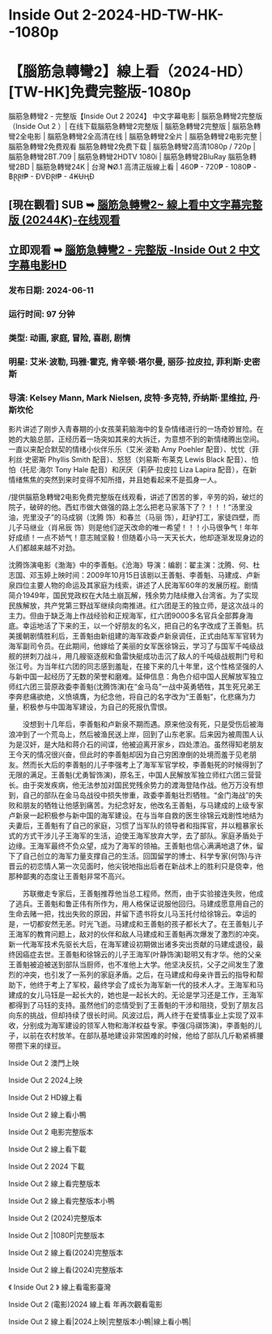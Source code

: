 # Inside Out 2-2024-HD-TW-HK--1080p

# 【腦筋急轉彎2】線上看（2024-HD）[TW-HK]免費完整版-1080p

腦筋急轉彎2 - 完整版【Inside Out 2 2024】 中文字幕电影 | 腦筋急轉彎2完整版（Inside Out 2 ）| 在线下载腦筋急轉彎2完整版 | 腦筋急轉彎2完整版 | 腦筋急轉彎2全电影 | 腦筋急轉彎2全高清在线 | 腦筋急轉彎2全片 | 腦筋急轉彎2电影完整 | 腦筋急轉彎2免费观看 腦筋急轉彎2免费下载 | 腦筋急轉彎2高清1080p / 720p | 腦筋急轉彎2BT.709 | 腦筋急轉彎2HDTV 1080i | 腦筋急轉彎2BluRay 腦筋急轉彎2BD | 腦筋急轉彎24K | 台灣 ₦Ø.1 高清正版線上看 | 460₱ - 720₱ - 1080₱ - ฿ⱤⱤł₱ - ĐVĐⱤł₱ - 4₭ɄⱧĐ

## [現在觀看] SUB ➥ [腦筋急轉彎2~ 線上看中文字幕完整版 (20244𝙆)-在线观看](https://jasstwatch.com/zh/movie/1022789)

##  立即观看 ➥ [腦筋急轉彎2 - 完整版 -Inside Out 2 中文字幕电影HD](https://jasstwatch.com/zh/movie/1022789)

### 发布日期: 2024-06-11

### 运行时间: 97 分钟

### 类型: 动画, 家庭, 冒险, 喜剧, 剧情

### 明星: 艾米·波勒, 玛雅·霍克, 肯辛顿·塔尔曼, 丽莎·拉皮拉, 菲利斯·史密斯

### 导演: Kelsey Mann, Mark Nielsen, 皮特·多克特, 乔纳斯·里维拉, 丹·斯坎伦

影片讲述了刚步入青春期的小女孩莱莉脑海中的复杂情绪进行的一场奇妙冒险。在她的大脑总部，正经历着一场突如其来的大拆迁，为意想不到的新情绪腾出空间。一直以来配合默契的情绪小伙伴乐乐（艾米·波勒 Amy Poehler 配音）、忧忧（菲利丝·史密斯 Phyllis Smith 配音）、怒怒（刘易斯·布莱克 Lewis Black 配音）、怕怕（托尼·海尔 Tony Hale 配音）和厌厌（莉萨·拉皮拉 Liza Lapira 配音），在新情绪焦焦的突然到来时变得不知所措，并且她看起来不是孤身一人。

/提供腦筋急轉彎2电影免费完整版在线观看，讲述了困苦的爹，辛劳的妈，破烂的院子，破碎的他。西虹市做大做强的路上怎么把老马家落下了？！！！“汤里没油，兜里没子”的马成钢（沈腾 饰）和春兰（马丽 饰），赶驴打工，家徒四壁，而儿子马继业（肖帛辰 饰）则是他们逆天改命的唯一希望！！！小马很争气！年年好成绩！一点不娇气！意志贼坚毅！但随着小马一天天长大，他却逐渐发现身边的人们都越来越不对劲。

沈腾饰演电影《渤海》中的李善魁。《沧海》导演：编剧：翟主演：沈腾、何、杜志国、邓玉婷上映时间：2009年10月15日该剧以王善魁、李善魁、马建成、卢新泉四位主要人物的命运及其家庭为线索，讲述了人民海军60年的发展历程。剧情简介1949年，国民党政权在大陆土崩瓦解，残余势力陆续撤入台湾省。为了实现民族解放，共产党第三野战军继续向南推进。红六团是王的独立师，是这次战斗的主力。但由于缺乏海上作战经验和正规海军，红六团9000多名官兵全部葬身海底。幸运地活了下来的王，以一个好朋友的名义，把自己的名字改成了王善魁。抗美援朝剧情胜利后，王善魁由新组建的海军政委卢新泉调任，正式由陆军军官转为海军副司令员。在此期间，他嫁给了美丽的女军医徐锦云，学习了与国军千吨级战舰的拼刺刀战斗，用几艘驱逐舰和鱼雷快艇成功击沉了敌人的千吨级战舰荆门号和张江号。为当年红六团的同志感到羞耻，在接下来的几十年里，这个性格坚强的人与新中国一起经历了无数的荣誉和磨难。延伸信息：角色介绍中国人民解放军独立师红六团三营原政委李善魁(沈腾饰演)在“金马岛”一战中英勇牺牲，其生死兄弟王李奔悲痛欲绝，义愤填膺，为纪念他，将自己的名字改为“王善魁”，化悲痛为力量，积极参与中国海军建设，为自己的死报仇雪恨。

　　没想到十几年后，李善魁和卢新泉不期而遇。原来他没有死，只是受伤后被海浪冲到了一个荒岛上，然后被渔民送上岸，回到了山东老家。后来因为被周围人认为是汉奸，是大陆和蒋介石的间谍，他被迫离开家乡，四处漂泊。虽然得知老朋友王今天的情况很兴奋，但此时的李善魁却因为自己穷困潦倒的处境而羞于见老朋友。然而长大后的李善魁的儿子李强考上了海军军官学校，李善魁死的时候得到了无限的满足。王善魁(尤勇智饰演)，原名王，中国人民解放军独立师红六团三营营长。由于突发疾病，他无法参加对国民党残余势力的渡海登陆作战。他万万没有想到，自己的部队在金马岛战役中损失惨重，政委李善魁壮烈牺牲。“金门海战”的失败和朋友的牺牲让他感到痛苦。为纪念好友，他改名王善魁，与马建成的上级专家卢新泉一起积极参与新中国的海军建设。在与当年自救的医生徐锦云戏剧性地结为夫妻后，王善魁有了自己的家庭，习惯了当军队的领导者和指挥官，并以粗暴家长式的方式干涉儿子王海军的生活，迫使王海军放弃大学，去了部队。家庭矛盾处于边缘。王海军最终不负众望，成为了海军的领袖。王善魁也信心满满地退了休，留下了自己创立的海军力量支撑自己的生活。回国留学的博士、科学专家(何饰)与许晋云的初恋情人第一次见面时，他尖锐地指出后者在新战术上的胜利只是侥幸，他那种鄙夷的态度让王善魁非常不高兴。

　　苏联撤走专家后，王善魁推荐他当总工程师。然而，由于实验接连失败，他成了逃兵。王善魁和鲁正伟有所作为，用人格保证说服他回归。马建成愿意用自己的生命去赌一把，找出失败的原因，并留下遗书将女儿马玉托付给徐锦云。幸运的是，一切都安然无恙。时光飞逝。马建成和王善魁的孩子都长大了。在王善魁儿子王海军的教育问题上，敌对的伙伴和敌人马建成和王善魁再次爆发了激烈的冲突。新一代海军技术先驱长大后，在海军建设初期做出诸多突出贡献的马建成退役，最终因癌症去世。王善魁和徐锦云的儿子王海军(叶静饰演)聪明又有才华。他的父亲王善魁被迫被送到部队当厨师，也不准他上大学。他坚决反抗，父子之间发生了激烈的冲突，也引发了一系列的家庭矛盾。之后，在马建成和母亲许晋云的指导和帮助下，他终于考上了军校，最终学会了成长为海军新一代的技术人才。王海军和马建成的女儿马钰是一起长大的，她也是一起长大的。无论是学习还是工作，王海军都得到了马钰的支持。虽然他们的恋情受到了王善魁的干涉和阻挠，受到了朋友吕向东的挑战，但却持续了很长时间。风波过后，两人终于在爱情事业上实现了双丰收，分别成为海军建设的领军人物和海洋权益专家。李强(冯祺饰演)，李善魁的儿子，以前在农村放羊。在部队基地建设非常困难的时候，他给了部队几斤勒紧裤腰带攒下来的绿豆。

Inside Out 2 澳門上映

Inside Out 2 2024上映

Inside Out 2 HD線上看

Inside Out 2 線上看小鴨

Inside Out 2 电影完整版本

Inside Out 2 線上看下載

Inside Out 2 2024 下載

Inside Out 2 線上看完整版本

Inside Out 2 線上看完整版本小鴨

Inside Out 2 (2024)完整版本

Inside Out 2 |1080P|完整版本

Inside Out 2 線上看(2024)完整版本

Inside Out 2 線上看(2024)完整版本

《 Inside Out 2 》 線上看電影臺灣

Inside Out 2 (電影)2024 線上看 年再次觀看電影

Inside Out 2 線上看|2024上映|完整版本小鴨|線上看小鴨|
